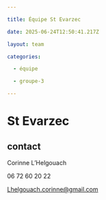 ```yaml
---

title: Équipe St Evarzec 

date: 2025-06-24T12:50:41.217Z

layout: team

categories:

  - équipe

  - groupe-3

---
```


# St Evarzec 



## contact 

Corinne L’Helgouach

06 72 60 20 22

Lhelgouach.corinne@gmail.com

